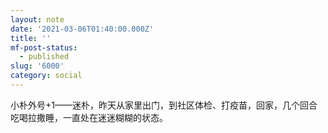```yaml
---
layout: note
date: '2021-03-06T01:40:00.000Z'
title: ''
mf-post-status:
  - published
slug: '6000'
category: social
---
```

小朴外号+1——迷朴，昨天从家里出门，到社区体检、打疫苗，回家，几个回合吃喝拉撒睡，一直处在迷迷糊糊的状态。
